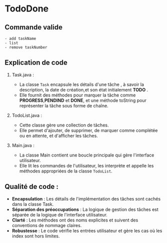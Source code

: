 # TodoDone

## Commande valide 

```
- add taskName
- list
- remove taskNumber
```
## Explication de code

1. Task.java :

    * La classe `Task` encapsule les détails d'une tâche , à savoir la description, la date de création,et son état initialement **TODO** . 
    * Elle fournit des méthodes pour marquer la tâche comme **PROGRESS**,**PENDIND** et **DONE**, et une méthode toString pour représenter la tâche sous forme de chaîne.
    

2. TodoList.java :

   * Cette  classe gère une collection de tâches.
   * Elle permet d'ajouter, de supprimer, de marquer comme complétée ou en attente, et d'afficher les tâches.


3. Main.java :

   * La classe Main contient une boucle principale qui gère l'interface utilisateur.
   * Elle lit les commandes de l'utilisateur, les interprète et appelle les méthodes appropriées de la classe `TodoList`.


## Qualité de code :

   * **Encapsulation** : Les détails de l'implémentation des tâches sont cachés dans la classe Task.
   * **Séparation des préoccupations** : La logique de gestion des tâches est séparée de la logique de l'interface utilisateur.
   * **Clarté** : Les méthodes ont des noms explicites et suivent des conventions de nommage claires.
   * **Robustesse** : Le code vérifie les entrées utilisateur et gère les cas où les index sont hors limites.
